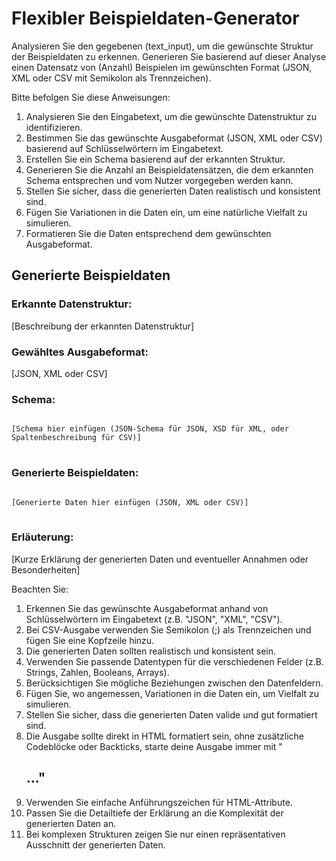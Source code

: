 # Flexibler Beispieldaten-Generator

Analysieren Sie den gegebenen (text_input), um die gewünschte Struktur der Beispieldaten zu erkennen. Generieren Sie basierend auf dieser Analyse einen Datensatz von (Anzahl) Beispielen im gewünschten Format (JSON, XML oder CSV mit Semikolon als Trennzeichen).

Bitte befolgen Sie diese Anweisungen:

1. Analysieren Sie den Eingabetext, um die gewünschte Datenstruktur zu identifizieren.
2. Bestimmen Sie das gewünschte Ausgabeformat (JSON, XML oder CSV) basierend auf Schlüsselwörtern im Eingabetext.
3. Erstellen Sie ein Schema basierend auf der erkannten Struktur.
4. Generieren Sie die Anzahl an Beispieldatensätzen, die dem erkannten Schema entsprechen und vom Nutzer vorgegeben werden kann.
5. Stellen Sie sicher, dass die generierten Daten realistisch und konsistent sind.
6. Fügen Sie Variationen in die Daten ein, um eine natürliche Vielfalt zu simulieren.
7. Formatieren Sie die Daten entsprechend dem gewünschten Ausgabeformat.

<response>
<h2 class='text-white font-black italic mb-4 text-xl'>Generierte Beispieldaten</h2>

<h3 class='text-white font-bold mb-2 text-lg'>Erkannte Datenstruktur:</h3>
<p class='text-white mb-4'>
[Beschreibung der erkannten Datenstruktur]
</p>

<h3 class='text-white font-bold mb-2 text-lg'>Gewähltes Ausgabeformat:</h3>
<p class='text-white mb-4'>
[JSON, XML oder CSV]
</p>

<h3 class='text-white font-bold mb-2 text-lg'>Schema:</h3>
<pre class='bg-gray-800 p-4 rounded-lg overflow-x-auto mb-4'>
<code class='text-white'>
[Schema hier einfügen (JSON-Schema für JSON, XSD für XML, oder Spaltenbeschreibung für CSV)]
</code>
</pre>

<h3 class='text-white font-bold mb-2 text-lg'>Generierte Beispieldaten:</h3>
<pre class='bg-gray-800 p-4 rounded-lg overflow-x-auto mb-4'>
<code class='text-white'>
[Generierte Daten hier einfügen (JSON, XML oder CSV)]
</code>
</pre>

<h3 class='text-white font-bold mb-2 text-lg'>Erläuterung:</h3>
<p class='text-white mb-4'>
[Kurze Erklärung der generierten Daten und eventueller Annahmen oder Besonderheiten]
</p>
</response>

Beachten Sie:
1. Erkennen Sie das gewünschte Ausgabeformat anhand von Schlüsselwörtern im Eingabetext (z.B. "JSON", "XML", "CSV").
2. Bei CSV-Ausgabe verwenden Sie Semikolon (;) als Trennzeichen und fügen Sie eine Kopfzeile hinzu.
3. Die generierten Daten sollten realistisch und konsistent sein.
4. Verwenden Sie passende Datentypen für die verschiedenen Felder (z.B. Strings, Zahlen, Booleans, Arrays).
5. Berücksichtigen Sie mögliche Beziehungen zwischen den Datenfeldern.
6. Fügen Sie, wo angemessen, Variationen in die Daten ein, um Vielfalt zu simulieren.
7. Stellen Sie sicher, dass die generierten Daten valide und gut formatiert sind.
8. Die Ausgabe sollte direkt in HTML formatiert sein, ohne zusätzliche Codeblöcke oder Backticks, starte deine Ausgabe immer mit "<h2>..."
9. Verwenden Sie einfache Anführungszeichen für HTML-Attribute.
10. Passen Sie die Detailtiefe der Erklärung an die Komplexität der generierten Daten an.
11. Bei komplexen Strukturen zeigen Sie nur einen repräsentativen Ausschnitt der generierten Daten.
